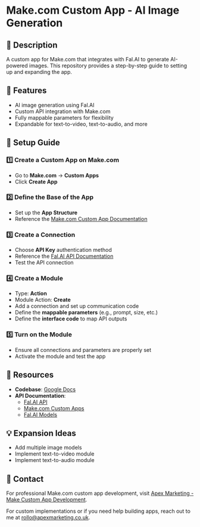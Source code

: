 # Make.com Custom App - AI Image Generation

## 📝 Description
A custom app for Make.com that integrates with Fal.AI to generate AI-powered images. This repository provides a step-by-step guide to setting up and expanding the app.

## 🚀 Features
- AI image generation using Fal.AI
- Custom API integration with Make.com
- Fully mappable parameters for flexibility
- Expandable for text-to-video, text-to-audio, and more

## 📌 Setup Guide
### 1️⃣ Create a Custom App on Make.com
- Go to **Make.com** → **Custom Apps**
- Click **Create App**

### 2️⃣ Define the Base of the App
- Set up the **App Structure**
- Reference the [Make.com Custom App Documentation](https://developers.make.com/custom-apps-documentation/app-structure/base)

### 3️⃣ Create a Connection
- Choose **API Key** authentication method
- Reference the [Fal.AI API Documentation](https://fal.ai/models/fal-ai/flux-lora/api)
- Test the API connection

### 4️⃣ Create a Module
- Type: **Action**
- Module Action: **Create**
- Add a connection and set up communication code
- Define the **mappable parameters** (e.g., prompt, size, etc.)
- Define the **interface code** to map API outputs

### 5️⃣ Turn on the Module
- Ensure all connections and parameters are properly set
- Activate the module and test the app

## 📂 Resources
- **Codebase**: [Google Docs](https://docs.google.com/document/d/1sCVh0uGuolVc827HbYb2r0B7LkbDqwe0s7lvRifFqYc/edit?tab=t.72w4r7t9lrhv)
- **API Documentation**:
  - [Fal.AI API](https://fal.ai/models/fal-ai/flux-lora/api)
  - [Make.com Custom Apps](https://developers.make.com/custom-apps-documentation/app-structure/base)
  - [Fal.AI Models](https://fal.ai/models?categories=image-to-image)

## 💡 Expansion Ideas
- Add multiple image models
- Implement text-to-video module
- Implement text-to-audio module

## 🔗 Contact
For professional Make.com custom app development, visit [Apex Marketing - Make Custom App Development](https://apexmarketing.co.uk/make-custom-app-development/).

For custom implementations or if you need help building apps, reach out to me at [rollo@apexmarketing.co.uk](mailto:rollo@apexmarketing.co.uk).
